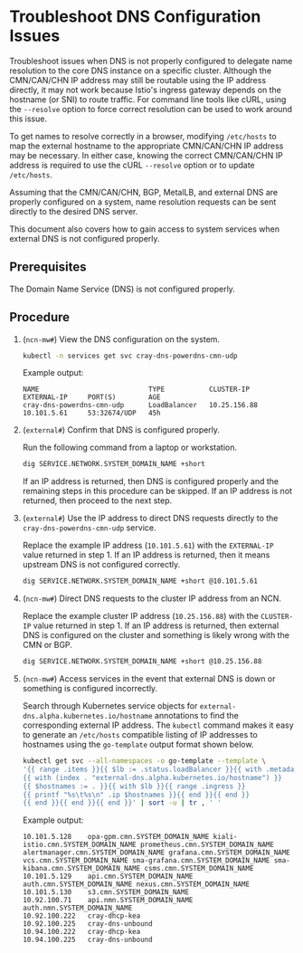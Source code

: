 # Troubleshoot DNS Configuration Issues

Troubleshoot issues when DNS is not properly configured to delegate name resolution to the core DNS instance on a specific cluster.
Although the CMN/CAN/CHN IP address may still be routable using the IP address directly, it may not work because Istio's ingress gateway
depends on the hostname \(or SNI\) to route traffic. For command line tools like cURL, using the `--resolve` option to force correct
resolution can be used to work around this issue.

To get names to resolve correctly in a browser, modifying `/etc/hosts` to map the external hostname to the appropriate CMN/CAN/CHN IP address may be necessary.
In either case, knowing the correct CMN/CAN/CHN IP address is required to use the cURL `--resolve` option or to update `/etc/hosts`.

Assuming that the CMN/CAN/CHN, BGP, MetalLB, and external DNS are properly configured on a system, name resolution requests can be sent directly to the desired DNS server.

This document also covers how to gain access to system services when external DNS is not configured properly.

## Prerequisites

The Domain Name Service \(DNS\) is not configured properly.

## Procedure

1. (`ncn-mw#`) View the DNS configuration on the system.

    ```bash
    kubectl -n services get svc cray-dns-powerdns-cmn-udp
    ```

    Example output:

    ```text
    NAME                           TYPE           CLUSTER-IP     EXTERNAL-IP     PORT(S)        AGE
    cray-dns-powerdns-cmn-udp      LoadBalancer   10.25.156.88   10.101.5.61     53:32674/UDP   45h
    ```

1. (`external#`) Confirm that DNS is configured properly.

    Run the following command from a laptop or workstation.

    ```bash
    dig SERVICE.NETWORK.SYSTEM_DOMAIN_NAME +short
    ```

    If an IP address is returned, then DNS is configured properly and the remaining steps in this procedure can be skipped.
    If an IP address is not returned, then proceed to the next step.

1. (`external#`) Use the IP address to direct DNS requests directly to the `cray-dns-powerdns-cmn-udp` service.

    Replace the example IP address \(`10.101.5.61`\) with the `EXTERNAL-IP` value returned in step 1.
    If an IP address is returned, then it means upstream DNS is not configured correctly.

    ```bash
    dig SERVICE.NETWORK.SYSTEM_DOMAIN_NAME +short @10.101.5.61
    ```

1. (`ncn-mw#`) Direct DNS requests to the cluster IP address from an NCN.

    Replace the example cluster IP address \(`10.25.156.88`\) with the `CLUSTER-IP` value returned in step 1.
    If an IP address is returned, then external DNS is configured on the cluster and something is likely wrong with the CMN or BGP.

    ```bash
    dig SERVICE.NETWORK.SYSTEM_DOMAIN_NAME +short @10.25.156.88
    ```

1. (`ncn-mw#`) Access services in the event that external DNS is down or something is configured incorrectly.

    Search through Kubernetes service objects for `external-dns.alpha.kubernetes.io/hostname` annotations to find the corresponding external IP address.
    The `kubectl` command makes it easy to generate an `/etc/hosts` compatible listing of IP addresses to hostnames using the `go-template` output format shown below.

    ```bash
    kubectl get svc --all-namespaces -o go-template --template \
    '{{ range .items }}{{ $lb := .status.loadBalancer }}{{ with .metadata.annotations }}
    {{ with (index . "external-dns.alpha.kubernetes.io/hostname") }}
    {{ $hostnames := . }}{{ with $lb }}{{ range .ingress }}
    {{ printf "%s\t%s\n" .ip $hostnames }}{{ end }}{{ end }}
    {{ end }}{{ end }}{{ end }}' | sort -u | tr , ' '
    ```

    Example output:

    ```text
    10.101.5.128    opa-gpm.cmn.SYSTEM_DOMAIN_NAME kiali-istio.cmn.SYSTEM_DOMAIN_NAME prometheus.cmn.SYSTEM_DOMAIN_NAME alertmanager.cmn.SYSTEM_DOMAIN_NAME grafana.cmn.SYSTEM_DOMAIN_NAME vcs.cmn.SYSTEM_DOMAIN_NAME sma-grafana.cmn.SYSTEM_DOMAIN_NAME sma-kibana.cmn.SYSTEM_DOMAIN_NAME csms.cmn.SYSTEM_DOMAIN_NAME
    10.101.5.129    api.cmn.SYSTEM_DOMAIN_NAME auth.cmn.SYSTEM_DOMAIN_NAME nexus.cmn.SYSTEM_DOMAIN_NAME
    10.101.5.130    s3.cmn.SYSTEM_DOMAIN_NAME
    10.92.100.71    api.nmn.SYSTEM_DOMAIN_NAME auth.nmn.SYSTEM_DOMAIN_NAME
    10.92.100.222   cray-dhcp-kea
    10.92.100.225   cray-dns-unbound
    10.94.100.222   cray-dhcp-kea
    10.94.100.225   cray-dns-unbound
    ```
